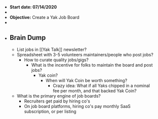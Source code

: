 - __Start date: 07/14/2020__
- 
- **Objective:** Create a Yak Job Board
- 
- ## Brain Dump
    - List jobs in [[Yak Talk]] newsletter?
    - Spreadsheet with 3-5 volunteers maintainers/people who post jobs?
        - How to curate quality jobs/gigs?
            - What is the incentive for folks to maintain the board and post jobs?
                - Yak coin?
                    -  When will Yak Coin be worth something?
                        - Crazy idea: What if all Yaks chipped in a nominal fee per month, and that backed Yak Coin?
    - What is the primary engine of job boards?
        - Recruiters get paid by hiring co's
        - On job board platforms, hiring co's pay monthly SaaS subscription, or per listing
